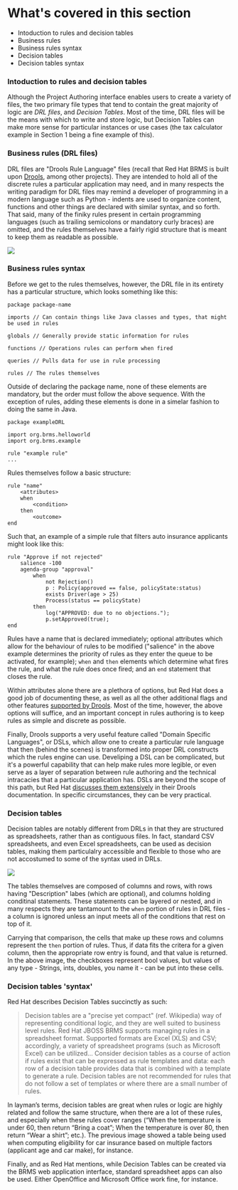 <!--
{
"name": "part-four-rule-authoring-101",
"version" : "0.1",
"title" : "Part IV: Rule authoring 101",
"description" : "An introduction to creating business rules, decision tables, and related logical constructs.",
"homepage" : "https://github.com/outlearn-content/outlearn-modules",
"freshnessDate" : 2015-07-08,
"license" : "CC BY 4.0"
}
-->

<!-- @section -->

# What's covered in this section

* Intoduction to rules and decision tables
* Business rules
* Business rules syntax
* Decision tables
* Decision tables syntax


<!-- @section -->

### Intoduction to rules and decision tables

Although the Project Authoring interface enables users to create a variety of files, the two primary file types that tend to contain the great majority of logic are _DRL files_, and _Decision Tables_. Most of the time, DRL files will be the means with which to write and store logic, but Decision Tables can make more sense for particular instances or use cases (the tax calculator example in Section 1 being a fine example of this).

<!-- @section -->

### Business rules (DRL files)

DRL files are "Drools Rule Language" files (recall that Red Hat BRMS is built upon [Drools](http://drools.org/), among other projects). They are intended to hold all of the discrete rules a particular application may need, and in many respects the writing paradigm for DRL files may remind a developer of programming in a modern language such as Python - indents are used to organize content, functions and other things are declared with similar syntax, and so forth. That said, many of the finiky rules present in certain programming languages (such as trailing semicolons or mandatory curly braces) are omitted, and the rules themselves have a fairly rigid structure that is meant to keep them as readable as possible.

![](https://cloud.githubusercontent.com/assets/15032492/10436472/8f620c10-70f4-11e5-9647-605a79e2ad08.png)

<!-- @section -->

### Business rules syntax

Before we get to the rules themselves, however, the DRL file in its entirety has a particular structure, which looks something like this:

```drl
package package-name

imports // Can contain things like Java classes and types, that might be used in rules

globals // Generally provide static information for rules

functions // Operations rules can perform when fired

queries // Pulls data for use in rule processing

rules // The rules themselves
```

Outside of declaring the package name, none of these elements are mandatory, but the order must follow the above sequence. With the exception of rules, adding these elements is done in a simelar fashion to doing the same in Java.

```drl
package exampleDRL

import org.brms.helloworld
import org.brms.example

rule "example rule"
...
```

Rules themselves follow a basic structure:

```drl
rule "name"
	<attributes>
	when
		<condition>
	then
		<outcome>
end
```

Such that, an example of a simple rule that filters auto insurance applicants might look like this:

```drl
rule "Approve if not rejected"
	salience -100
	agenda-group "approval"
		when
			not Rejection() 
			p : Policy(approved == false, policyState:status)
			exists Driver(age > 25)
			Process(status == policyState)
		then
			log("APPROVED: due to no objections."); 
			p.setApproved(true);
end
```

Rules have a name that is declared immediately; optional attributes which allow for the behaviour of rules to be modified ("salience" in the above example determines the priority of rules as they enter the queue to be activated, for example); `when` and `then` elements which determine what fires the rule, and what the rule does once fired; and an `end` statement that closes the rule.

Within attributes alone there are a plethora of options, but Red Hat does a good job of documenting these, as well as all the other additional flags and other features [supported by Drools](http://docs.jboss.org/drools/release/6.3.0.Final/drools-docs/html/index.html). Most of the time, however, the above options will suffice, and an important concept in rules authoring is to keep rules as simple and discrete as possible.

Finally, Drools supports a very useful feature called "Domain Specific Languages", or DSLs, which allow one to create a particular rule language that then (behind the scenes) is transformed into proper DRL constructs which the rules engine can use. Develiping a DSL can be complicated, but it's a powerful capability that can help make rules more legible, or even serve as a layer of separation between rule authoring and the technical intracacies that a particular application has. DSLs are beyond the scope of this path, but Red Hat [discusses them extensively](http://docs.jboss.org/drools/release/6.3.0.Final/drools-docs/html/ch08.html#d0e11300) in their Drools documentation. In specific circumstances, they can be very practical.

<!-- @section -->

### Decision tables

Decision tables are notably different from DRLs in that they are structured as spreadsheets, rather than as contiguous files. In fact, standard CSV spreadsheets, and even Excel spreadsheets, can be used as decision tables, making them particulalry accessible and flexible to those who are not accostumed to some of the syntax used in DRLs.

![](https://cloud.githubusercontent.com/assets/15032492/10436458/779a4250-70f4-11e5-80cc-a5c4bda2f35b.png)

The tables themselves are composed of columns and rows, with rows having "Description" labes (which are optional), and columns holding conditinal statements. These statements can be layered or nested, and in many respects they are tantamount to the `when` portion of rules in DRL files - a column is ignored unless an input meets all of the conditions that rest on top of it.

Carrying that comparison, the cells that make up these rows and columns represent the `then` portion of rules. Thus, if data fits the critera for a given column, then the appropriate row entry is found, and that value is returned. In the above image, the checkboxes represent bool values, but values of any type - Strings, ints, doubles, you name it - can be put into these cells.

<!-- @section -->

### Decision tables 'syntax'

Red Hat describes Decision Tables succinctly as such:

> Decision tables are a "precise yet compact" (ref. Wikipedia) way of representing conditional logic, and they are well suited to business level rules. Red Hat JBOSS BRMS supports managing rules in a spreadsheet format. Supported formats are Excel (XLS) and CSV; accordingly, a variety of spreadsheet programs (such as Microsoft Excel) can be utilized… Consider decision tables as a course of action if rules exist that can be expressed as rule templates and data: each row of a decision table provides data that is combined with a template to generate a rule. Decision tables are not recommended for rules that do not follow a set of templates or where there are a small number of rules.

In layman’s terms, decision tables are great when rules or logic are highly related and follow the same structure, when there are a lot of these rules, and especially when these rules cover ranges (“When the temperature is under 60, then return “Bring a coat”; When the temperature is over 80, then return “Wear a shirt”; etc.). The previous image showed a table being used when computing eligibility for car insurance based on multiple factors (applicant age and car make), for instance.

Finally, and as Red Hat mentions, while Decision Tables can be created via the BRMS web application interface, standard spreadsheet apps can also be used. Either OpenOffice and Microsoft Office work fine, for instance.

<!-- @end -->
